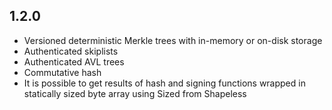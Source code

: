 

**1.2.0**
---------

* Versioned deterministic Merkle trees with in-memory or on-disk storage
* Authenticated skiplists
* Authenticated AVL trees
* Commutative hash
* It is possible to get results of hash and signing functions wrapped in statically sized byte array using Sized from Shapeless

